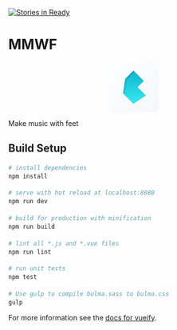 [![Stories in Ready](https://badge.waffle.io/JordanAssayah/MMWF.png?label=ready&title=Ready)](https://waffle.io/JordanAssayah/MMWF)
# MMWF
<div align="center">
  <img align="center" src="img/bulma.png" alt="Bulma Framework CSS" width="100" height="100">
</div>

Make music with feet

## Build Setup

``` bash
# install dependencies
npm install

# serve with hot reload at localhost:8080
npm run dev

# build for production with minification
npm run build

# lint all *.js and *.vue files
npm run lint

# run unit tests
npm test

# Use gulp to compile bulma.sass to bulma.css
gulp
```

For more information see the [docs for vueify](https://github.com/vuejs/vueify).
